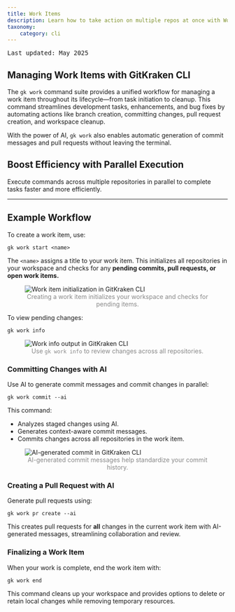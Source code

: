 ```yaml
---
title: Work Items
description: Learn how to take action on multiple repos at once with Work Items.
taxonomy:
    category: cli
---
```


<kbd>Last updated: May 2025</kbd> 

## Managing Work Items with GitKraken CLI

The `gk work` command suite provides a unified workflow for managing a work item throughout its lifecycle—from task initiation to cleanup. This command streamlines development tasks, enhancements, and bug fixes by automating actions like branch creation, committing changes, pull request creation, and workspace cleanup.

With the power of AI, `gk work` also enables automatic generation of commit messages and pull requests without leaving the terminal.

## Boost Efficiency with Parallel Execution

Execute commands across multiple repositories in parallel to complete tasks faster and more efficiently.

***

## Example Workflow

To create a work item, use:

```
gk work start <name>
```

The `<name>` assigns a title to your work item. This initializes all repositories in your workspace and checks for any **pending commits, pull requests, or open work items.**

<figure>
  <img src="/wp-content/uploads/gk-cli-work.png" class="img-bordered img-responsive center" alt="Work item initialization in GitKraken CLI">
  <figcaption style="color:#888; text-align:center">Creating a work item initializes your workspace and checks for pending items.</figcaption>
</figure>

To view pending changes:

```
gk work info
```

<figure>
  <img src="/wp-content/uploads/gk-cli-w-info.png" class="img-bordered img-responsive center" alt="Work info output in GitKraken CLI">
  <figcaption style="color:#888; text-align:center">Use <code>gk work info</code> to review changes across all repositories.</figcaption>
</figure>

### Committing Changes with AI

Use AI to generate commit messages and commit changes in parallel:

```
gk work commit --ai
```

This command:

* Analyzes staged changes using AI.
* Generates context-aware commit messages.
* Commits changes across all repositories in the work item.

<figure>
  <img src="/wp-content/uploads/gk-cli-w-commit.png" class="img-bordered img-responsive center" alt="AI-generated commit in GitKraken CLI">
  <figcaption style="color:#888; text-align:center">AI-generated commit messages help standardize your commit history.</figcaption>
</figure>

### Creating a Pull Request with AI

Generate pull requests using:

```
gk work pr create --ai
```

This creates pull requests for **all** changes in the current work item with AI-generated messages, streamlining collaboration and review.

### Finalizing a Work Item

When your work is complete, end the work item with:

```
gk work end
```

This command cleans up your workspace and provides options to delete or retain local changes while removing temporary resources.

